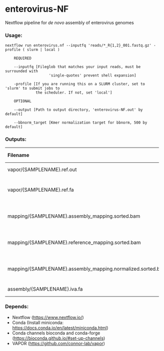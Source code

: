 # enterovirus-NF
Nextflow pipeline for _de novo_ assembly of enterovirus genomes 

### Usage:

```
nextflow run enterovirus.nf --inputfq 'reads/*_R{1,2}_001.fastq.gz' -profile ( slurm | local )

	REQUIRED

	--inputfq [Fileglob that matches your input reads, must be surrounded with 
                    'single-quotes' prevent shell expansion]

	-profile [If you are running this on a SLURM cluster, set to 'slurm' to submit jobs to 
	          the scheduler. If not, set 'local']

	OPTIONAL

	--output [Path to output directory, 'enterovirus-NF.out' by default]

	--bbnorm_target [Kmer normalization target for bbnorm, 500 by default]
```

### Outputs:

| Filename | File content |
| :--- | :--- |
|vapor/{SAMPLENAME}.ref.out | VAPOR statistics |
|vapor/{SAMPLENAME}.ref.fa | VAPOR selected reference sequence |
|mapping/{SAMPLENAME}.assembly_mapping.sorted.bam | Reads mapped to sample assembly |
|mapping/{SAMPLENAME}.reference_mapping.sorted.bam | Reads mapped to reference sequence |
|mapping/{SAMPLENAME}.assembly_mapping.normalized.sorted.bam | Normalized reads mapped to assembly |
|assembly/{SAMPLENAME}.iva.fa | Sample assembly |


### Depends:
* Nextflow (https://www.nextflow.io/)
* Conda (Install miniconda: https://docs.conda.io/en/latest/miniconda.html)
* Conda channels bioconda and conda-forge (https://bioconda.github.io/#set-up-channels)
* VAPOR (https://github.com/connor-lab/vapor) 
